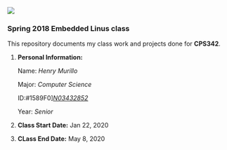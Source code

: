 ![](https://www.newpaltz.edu/media/identity/logos/newpaltzlogo.jpg)

### **Spring 2018 Embedded Linus class**

This repository documents my class work and projects done for **CPS342**.
  1. **Personal Information:**
     
     Name: *Henry Murillo*
     
     Major: *Computer Science*

     ID:#1589F0][*N03432852*](https://github.com/gzod1016)

     Year: *Senior*
  2. **Class Start Date:** Jan 22, 2020
  
  3. **CLass End Date:** May 8, 2020
